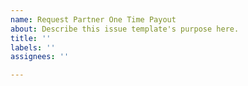```yaml
---
name: Request Partner One Time Payout
about: Describe this issue template's purpose here.
title: ''
labels: ''
assignees: ''

---
```



